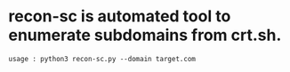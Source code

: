 # recon-sc is automated tool to enumerate subdomains from crt.sh.

```
usage : python3 recon-sc.py --domain target.com
```
